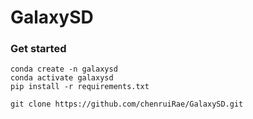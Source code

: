 # GalaxySD

### Get started

```
conda create -n galaxysd
conda activate galaxysd
pip install -r requirements.txt
```

```
git clone https://github.com/chenruiRae/GalaxySD.git
```
